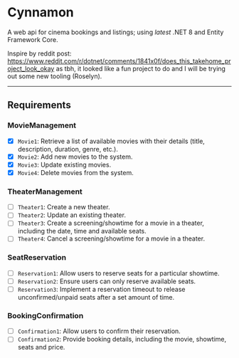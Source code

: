 # Cynnamon

A web api for cinema bookings and listings; using *latest* .NET 8 and Entity Framework Core. 

Inspire by reddit post: https://www.reddit.com/r/dotnet/comments/1841x0f/does_this_takehome_project_look_okay
as tbh, it looked like a fun project to do and I will be trying out some new tooling (Roselyn).

---
## Requirements
### MovieManagement
- [x] `Movie1`: Retrieve a list of available movies with their details (title, description, duration, genre, etc.).
- [x] `Movie2`: Add new movies to the system.
- [x] `Movie3`: Update existing movies.
- [x] `Movie4`: Delete movies from the system.

### TheaterManagement
- [ ] `Theater1`: Create a new theater.
- [ ] `Theater2`: Update an existing theater.
- [ ] `Theater3`: Create a screening/showtime for a movie in a theater, including the date, time and available seats.
- [ ] `Theater4`: Cancel a screening/showtime for a movie in a theater.

### SeatReservation
- [ ] `Reservation1`: Allow users to reserve seats for a particular showtime.
- [ ] `Reservation2`: Ensure users can only reserve available seats.
- [ ] `Reservation3`: Implement a reservation timeout to release unconfirmed/unpaid seats after a set amount of time.

### BookingConfirmation
- [ ] `Confirmation1`: Allow users to confirm their reservation.
- [ ] `Confirmation2`: Provide booking details, including the movie, showtime, seats and price.
